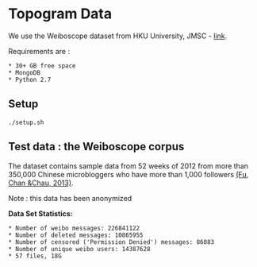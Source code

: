 # Topogram Data

We use the Weiboscope dataset from HKU University, JMSC - [link](http://147.8.142.179/datazip/).

Requirements are  :

    * 30+ GB free space
    * MongoDB
    * Python 2.7

## Setup

    ./setup.sh

## Test data : the Weiboscope  corpus 
The dataset contains sample data from 52 weeks of 2012 from more than 350,000 Chinese microbloggers who have more than 1,000 followers [(Fu, Chan &Chau, 2013)](http://papers.ssrn.com/sol3/papers.cfm?abstract_id=2265271).

Note : this data has been anonymized

**Data Set Statistics:**

    * Number of weibo messages: 226841122
    * Number of deleted messages: 10865955
    * Number of censored ('Permission Denied') messages: 86083
    * Number of unique weibo users: 14387628
    * 57 files, 18G

